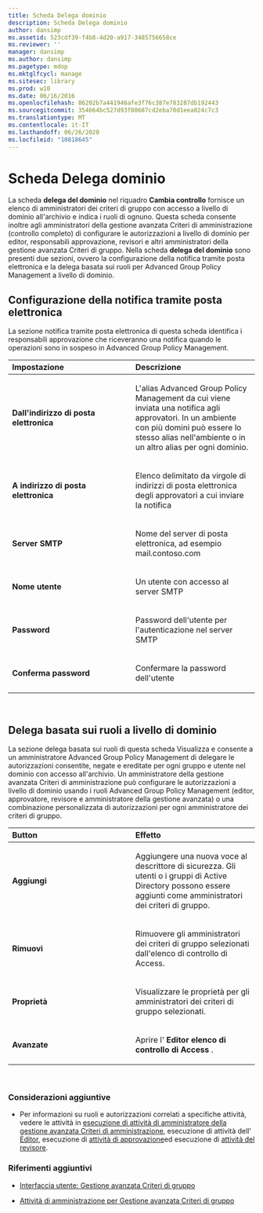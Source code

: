 ```yaml
---
title: Scheda Delega dominio
description: Scheda Delega dominio
author: dansimp
ms.assetid: 523cdf39-f4b8-4d20-a917-3485756658ce
ms.reviewer: ''
manager: dansimp
ms.author: dansimp
ms.pagetype: mdop
ms.mktglfcycl: manage
ms.sitesec: library
ms.prod: w10
ms.date: 06/16/2016
ms.openlocfilehash: 86202b7a441946afe3f76c387e783287db192443
ms.sourcegitcommit: 354664bc527d93f80687cd2eba70d1eea024c7c3
ms.translationtype: MT
ms.contentlocale: it-IT
ms.lasthandoff: 06/26/2020
ms.locfileid: "10818645"
---
```

# Scheda Delega dominio


La scheda **delega del dominio** nel riquadro **Cambia controllo** fornisce un elenco di amministratori dei criteri di gruppo con accesso a livello di dominio all'archivio e indica i ruoli di ognuno. Questa scheda consente inoltre agli amministratori della gestione avanzata Criteri di amministrazione (controllo completo) di configurare le autorizzazioni a livello di dominio per editor, responsabili approvazione, revisori e altri amministratori della gestione avanzata Criteri di gruppo. Nella scheda **delega del dominio** sono presenti due sezioni, ovvero la configurazione della notifica tramite posta elettronica e la delega basata sui ruoli per Advanced Group Policy Management a livello di dominio.

## Configurazione della notifica tramite posta elettronica


La sezione notifica tramite posta elettronica di questa scheda identifica i responsabili approvazione che riceveranno una notifica quando le operazioni sono in sospeso in Advanced Group Policy Management.

<table>
<colgroup>
<col width="50%" />
<col width="50%" />
</colgroup>
<thead>
<tr class="header">
<th align="left">Impostazione</th>
<th align="left">Descrizione</th>
</tr>
</thead>
<tbody>
<tr class="odd">
<td align="left"><p><strong>Dall'indirizzo di posta elettronica</strong></p></td>
<td align="left"><p>L'alias Advanced Group Policy Management da cui viene inviata una notifica agli approvatori. In un ambiente con più domini può essere lo stesso alias nell'ambiente o in un altro alias per ogni dominio.</p></td>
</tr>
<tr class="even">
<td align="left"><p><strong>A indirizzo di posta elettronica</strong></p></td>
<td align="left"><p>Elenco delimitato da virgole di indirizzi di posta elettronica degli approvatori a cui inviare la notifica</p></td>
</tr>
<tr class="odd">
<td align="left"><p><strong>Server SMTP</strong></p></td>
<td align="left"><p>Nome del server di posta elettronica, ad esempio mail.contoso.com</p></td>
</tr>
<tr class="even">
<td align="left"><p><strong>Nome utente</strong></p></td>
<td align="left"><p>Un utente con accesso al server SMTP</p></td>
</tr>
<tr class="odd">
<td align="left"><p><strong>Password</strong></p></td>
<td align="left"><p>Password dell'utente per l'autenticazione nel server SMTP</p></td>
</tr>
<tr class="even">
<td align="left"><p><strong>Conferma password</strong></p></td>
<td align="left"><p>Confermare la password dell'utente</p></td>
</tr>
</tbody>
</table>

 

## Delega basata sui ruoli a livello di dominio


La sezione delega basata sui ruoli di questa scheda Visualizza e consente a un amministratore Advanced Group Policy Management di delegare le autorizzazioni consentite, negate e ereditate per ogni gruppo e utente nel dominio con accesso all'archivio. Un amministratore della gestione avanzata Criteri di amministrazione può configurare le autorizzazioni a livello di dominio usando i ruoli Advanced Group Policy Management (editor, approvatore, revisore e amministratore della gestione avanzata) o una combinazione personalizzata di autorizzazioni per ogni amministratore dei criteri di gruppo.

<table>
<colgroup>
<col width="50%" />
<col width="50%" />
</colgroup>
<thead>
<tr class="header">
<th align="left">Button</th>
<th align="left">Effetto</th>
</tr>
</thead>
<tbody>
<tr class="odd">
<td align="left"><p><strong>Aggiungi</strong></p></td>
<td align="left"><p>Aggiungere una nuova voce al descrittore di sicurezza. Gli utenti o i gruppi di Active Directory possono essere aggiunti come amministratori dei criteri di gruppo.</p></td>
</tr>
<tr class="even">
<td align="left"><p><strong>Rimuovi</strong></p></td>
<td align="left"><p>Rimuovere gli amministratori dei criteri di gruppo selezionati dall'elenco di controllo di Access.</p></td>
</tr>
<tr class="odd">
<td align="left"><p><strong>Proprietà</strong></p></td>
<td align="left"><p>Visualizzare le proprietà per gli amministratori dei criteri di gruppo selezionati.</p></td>
</tr>
<tr class="even">
<td align="left"><p><strong>Avanzate</strong></p></td>
<td align="left"><p>Aprire l' <strong> Editor elenco di controllo di Access </strong> .</p></td>
</tr>
</tbody>
</table>

 

### Considerazioni aggiuntive

-   Per informazioni su ruoli e autorizzazioni correlati a specifiche attività, vedere le attività in [esecuzione di attività di amministratore della gestione avanzata Criteri di amministrazione](performing-agpm-administrator-tasks-agpm30ops.md), esecuzione di attività dell' [Editor](performing-editor-tasks-agpm30ops.md), esecuzione di [attività di approvazione](performing-approver-tasks-agpm30ops.md)ed esecuzione di [attività del revisore](performing-reviewer-tasks-agpm30ops.md).

### Riferimenti aggiuntivi

-   [Interfaccia utente: Gestione avanzata Criteri di gruppo](user-interface-advanced-group-policy-management-agpm30ops.md)

-   [Attività di amministrazione per Gestione avanzata Criteri di gruppo](performing-agpm-administrator-tasks-agpm30ops.md)

 

 





